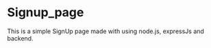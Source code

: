 # Signup_page
This is a simple SignUp page made with using node.js, expressJs and backend.
[](https://cdn.discordapp.com/attachments/880128392849141843/891716479022690364/IMG-20210926-WA0013.jpg)
